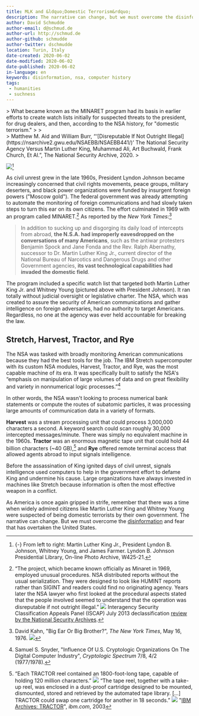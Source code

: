 ```yaml
---
title: MLK and &ldquo;Domestic Terrorism&rdquo;
description: The narrative can change, but we must overcome the disinformation and fear that has overtaken the United States.
author: David Schmudde
author-email: d@schmud.de
author-url: http://schmud.de
author-github: schmudde
author-twitter: dschmudde
location: Turin, Italy
date-created: 2020-06-02
date-modified: 2020-06-02
date-published: 2020-06-02
in-language: en
keywords: disinformation, nsa, computer history
tags:
 - humanities
 - suchness
---
```


<div class="epigraph">
> What became known as the MINARET program had its basis in earlier efforts to create watch lists initially for suspected threats to the president, for drug dealers, and then, according to the NSA history, for "domestic terrorism."
>
><footer>
> Matthew M. Aid and William Burr, &ldquo;&lsquo;[Disreputable If Not Outright Illegal](https://nsarchive2.gwu.edu/NSAEBB/NSAEBB441/)&rsquo; The National Security Agency Versus Martin Luther King, Muhammad Ali, Art Buchwald, Frank Church, Et Al.&rdquo;, The National Security Archive, 2020.
></footer>
</div>


![](/img/2020-06-02-mlk/lbj.jpg)[^lbj]

[^lbj]: {-} From left to right: Martin Luther King Jr., President Lyndon B. Johnson, Whitney Young, and James Farmer. Lyndon B. Johnson Presidential Library, On-line Photo Archive, W425-21.

As civil unrest grew in the late 1960s, President Lyndon Johnson became increasingly concerned that civil rights movements, peace groups, military deserters, and black power organizations were funded by insurgent foreign powers ("Moscow gold"). The federal government was already attempting to automate the monitoring of foreign communications and had slowly taken steps to turn this ear on its own citizens. The effort culminated in 1969 with an program called MINARET.[^minaret] As reported by the *New York Times*:[^nyt]

[^minaret]: &ldquo;The project, which became known officially as Minaret in 1969, employed unusual procedures. NSA distributed reports without the usual serialization. They were designed to look like HUMINT reports rather than SIGINT and readers could find no originating agency. Years later the NSA lawyer who first looked at the procedural aspects stated that the people involved seemed to understand that the operation was disreputable if not outright illegal.&rdquo; ![](/img/2020-06-02-mlk/minaret.png)  Interagency Security Classification Appeals Panel (ISCAP) July 2013 declassification [review by the National Security Archives](https://nsarchive2.gwu.edu/NSAEBB/NSAEBB441/).

[^nyt]: David Kahn, "Big Ear Or Big Brother?", *The New York Times*, May 16, 1976. ![](/img/2020-06-02-mlk/big-ear-big-brother.png)

> In addition to sucking up and disgorging its daily load of intercepts from abroad, **the N.S.A. had improperly eavesdropped on the conversations of many Americans**, such as the antiwar protesters Benjamin Spock and Jane Fonda and the Rev. Ralph Abernathy, successor to Dr. Martin Luther King Jr., current director of the National Bureau of Narcotics and Dangerous Drugs and other Government agencies, **its vast technological capabilities had invaded the domestic field**.

The program included a specific watch list that targeted both Martin Luther King Jr. and Whitney Young (pictured above with President Johnson). It ran totally without judicial oversight or legislative charter. The NSA, which was created to assure the security of American communications and gather intelligence on foreign adversaries, had no authority to target Americans. Regardless, no one at the agency was ever held accountable for breaking the law.

## Stretch, Harvest, Tractor, and Rye

The NSA was tasked with broadly monitoring American communications because they had the best tools for the job. The IBM Stretch supercomputer with its custom NSA modules, Harvest, Tractor, and Rye, was the most capable machine of its era. It was specifically built to satisfy the NSA's &ldquo;emphasis on manipulation of large volumes of data and on great flexibility and variety in nonnumerical logic processes.&rdquo;[^snyder]

[^snyder]: Samuel S. Snyder, "Influence Of U.S. Cryptologic Organizations On The Digital Computer Industry", *Cryptologic Spectrum* 7/8, 4/2 (1977/1978).

In other words, the NSA wasn't looking to process numerical bank statements or compute the routes of subatomic particles, it was processing large amounts of communication data in a variety of formats.

**Harvest** was a stream processing unit that could process 3,000,000 characters a second. A keyword search could scan roughly 30,000 intercepted messages/minute. There was simply no equivalent machine in the 1960s. **Tractor** was an enormous magnetic tape unit that could hold 44 billion characters (~40 GB),[^tractor] and **Rye** offered remote terminal access that allowed agents abroad to input signals intelligence.

[^tractor]: &ldquo;Each TRACTOR reel contained an 1800-foot-long tape, capable of holding 120 million characters.&rdquo; ![](/img/2020-06-02-mlk/tractor.jpg) &ldquo;The tape reel, together with a take-up reel, was enclosed in a dust-proof cartridge designed to be mounted, dismounted, stored and retrieved by the automated tape library. [&hellip;] TRACTOR could swap one cartridge for another in 18 seconds.&rdquo; ![](/img/2020-06-02-mlk/5175408485_605338e764_o.jpg) "[IBM Archives: TRACTOR](https://www.ibm.com/ibm/history/exhibits/specialprod2/specialprod2_2.html)", *ibm.com*, 2003

Before the assassination of King ignited days of civil unrest, signals intelligence used computers to help in the government effort to defame King and undermine his cause. Large organizations have always invested in machines like Stretch because information is often the most effective weapon in a conflict.

As America is once again gripped in strife, remember that there was a time when widely admired citizens like Martin Luther King and Whitney Young were suspected of being domestic terrorists by their own government. The narrative can change. But we must overcome the [disinformation](https://schmud.de/posts/2020-05-29-disinformation-strategies.html) and fear that has overtaken the United States.

<!-- ![](/img/2020-06-02-mlk/king-comic.jpeg) The handwriting reads, &ldquo;How can you, a minister of the gospel of Jesus Christ, be such a deceitful hypocrite? You're not fooling anyone but yourself in your nauseating talk about non-violence. [Left] You demand a program to overcome poverty and 'blow in' untold amounts in your high living and running around the globe to feed your own egotism.&rdquo; -->
